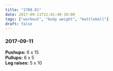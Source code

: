 ```yaml
---
title: "1709.01"
date: 2017-09-11T12:41:40-10:00
tags: ["workout", "body weight", "kettlebell"]
draft: false
---
```


### 2017-09-11

**Pushups:** 6 x 15  
**Pullups:** 6 x 5  
**Leg raises:** 5 x 10